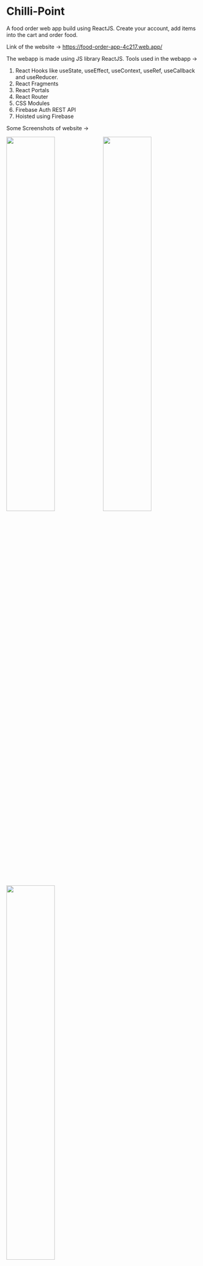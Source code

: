# Chilli-Point
A food order web app build using ReactJS. Create your account, add items into the cart and order food.

Link of the website -> https://food-order-app-4c217.web.app/

The webapp is made using JS library ReactJS.
Tools used in the webapp ->
1. React Hooks like useState, useEffect, useContext, useRef, useCallback and useReducer.
2. React Fragments
3. React Portals
4. React Router
5. CSS Modules
6. Firebase Auth REST API
7. Hoisted using Firebase

Some Screenshots of website ->

<img src="https://user-images.githubusercontent.com/100830807/176241703-020abd44-f986-434f-a7d2-9bab9da73d62.png" width=50% ><img src="https://user-images.githubusercontent.com/100830807/176241727-cd115901-b7aa-4fae-9d38-97803beb9e10.png" width=50% ><img src="(https://user-images.githubusercontent.com/100830807/176241735-b94333d5-3483-4ee8-8323-ee35ba4a31b2.png)" width=50% >

Mobile Phone ->


<img src="https://user-images.githubusercontent.com/100830807/176245405-6305679e-8a94-469a-a51a-63a35dcb4247.jpeg" width=30% height=30%><img src="https://user-images.githubusercontent.com/100830807/176245416-bc3e9e55-fcaa-4821-a36f-7027cdf23a5a.jpeg" width=30% height=30%>

